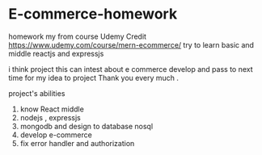 # E-commerce-homework

homework my from course Udemy 
Credit https://www.udemy.com/course/mern-ecommerce/
try to learn basic and middle reactjs and expressjs

i think project this can intest about e commerce develop and pass to next time for my idea to project 
Thank you every much . 

project's abilities 
1. know React middle 
2. nodejs , expressjs 
3. mongodb and design to database nosql 
4. develop e-commerce
5. fix error handler and authorization

